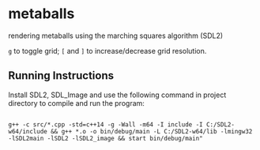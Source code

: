 # metaballs
 rendering metaballs using the marching squares algorithm (SDL2)

`g` to toggle grid; `[` and `]` to increase/decrease grid resolution.

## Running Instructions
Install SDL2, SDL_Image and use the following command in project directory to compile and run the program:

```

g++ -c src/*.cpp -std=c++14 -g -Wall -m64 -I include -I C:/SDL2-w64/include && g++ *.o -o bin/debug/main -L C:/SDL2-w64/lib -lmingw32 -lSDL2main -lSDL2 -lSDL2_image && start bin/debug/main"

```
